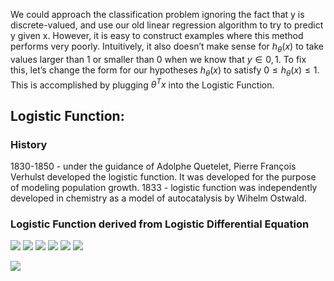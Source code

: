 We could approach the classification problem ignoring the fact that y is discrete-valued, and use our old linear regression algorithm to try to predict y given x. However, it is easy to construct examples where this method performs very poorly. Intuitively, it also doesn’t make sense for $h​_\theta(x)$ to take values larger than 1 or smaller than 0 when we know that $y \in {0, 1}$. To fix this, let’s change the form for our hypotheses 
$h_\theta(x)$ to satisfy $0 \leq h_\theta(x) \leq 1$. This is accomplished by plugging $\theta^T x$ into the Logistic Function.

## Logistic Function:

### History
1830-1850 - under the guidance of Adolphe Quetelet,  Pierre François Verhulst developed the logistic function. It was developed for the purpose of modeling population growth.
1833 - logistic function was independently developed in chemistry as a model of autocatalysis by Wihelm Ostwald.

### Logistic Function derived from Logistic Differential Equation

![](imags/../images/logistic_eq1.jpg)
![](imags/../images/logistic_eq2.jpg)
![](imags/../images/logistic_eq3.jpg)
![](imags/../images/logistic_eq4.jpg)
![](imags/../images/logistic_eq5.jpg)
![](imags/../images/logistic_eq6.jpg)


![](images/code.png)